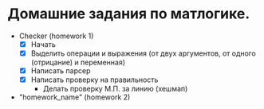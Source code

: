 # Домашние задания по матлогике.
* Checker (homework 1)
  - [x] Начать
  - [x] Выделить операции и выражения (от двух аргументов, от одного (отрицание) и переменная)
  - [x] Написать парсер
  - [x] Написать проверку на правильность
    * Делать проверку М.П. за линию (хешмап)
* "homework_name" (homework 2)


     
  
